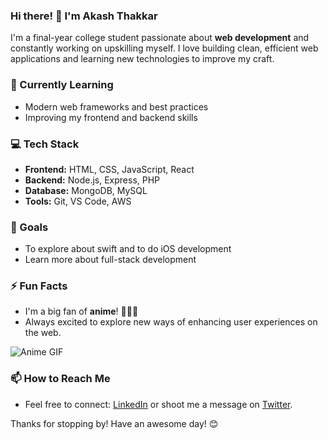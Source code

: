 ### Hi there! 👋 I'm Akash Thakkar

I'm a final-year college student passionate about **web development** and constantly working on upskilling myself. I love building clean, efficient web applications and learning new technologies to improve my craft.

### 🌱 Currently Learning
- Modern web frameworks and best practices
- Improving my frontend and backend skills

### 💻 Tech Stack
- **Frontend:** HTML, CSS, JavaScript, React
- **Backend:** Node.js, Express, PHP
- **Database:** MongoDB, MySQL
- **Tools:** Git, VS Code, AWS

### 🎯 Goals
- To explore about swift and to do iOS development
- Learn more about full-stack development

### ⚡ Fun Facts
- I'm a big fan of **anime**! 🐉👒✨
- Always excited to explore new ways of enhancing user experiences on the web.

![Anime GIF](https://media.giphy.com/media/13k4VSc3ngLPUY/giphy.gif)

### 📫 How to Reach Me
- Feel free to connect: [LinkedIn](https://www.linkedin.com/in/akash3010/) or shoot me a message on [Twitter](https://x.com/_at_30).

Thanks for stopping by! Have an awesome day! 😊
